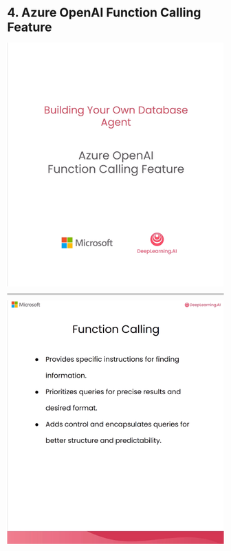 # 4. Azure OpenAI Function Calling Feature

![](Slides/videoframe_34534.png)

---

![](Slides/videoframe_52626.png)


